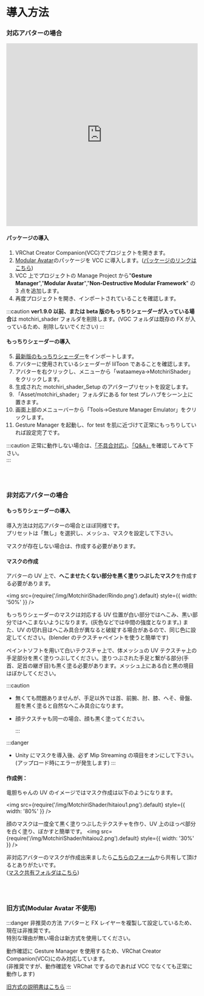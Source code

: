 # 導入方法

### 対応アバターの場合

<iframe width="100%" height="480" src="https://www.youtube.com/embed/BnpupxYl1XA?si=242cx5mi2yY1-sgL" title="YouTube video player" frameBorder="0" allow="accelerometer; autoplay; clipboard-write; encrypted-media; gyroscope; picture-in-picture; web-share" allowFullScreen></iframe>

#### パッケージの導入

1. VRChat Creator Companion(VCC)でプロジェクトを開きます。
2. [Modular Avatar](https://modular-avatar.nadena.dev/ja/)のパッケージを VCC に導入します。([パッケージのリンクはこちら](vcc://vpm/addRepo?url=https://vpm.nadena.dev/vpm.json))
3. VCC 上でプロジェクトの Manage Project から"**Gesture Manager**","**Modular Avatar**","**Non-Destructive Modular Framework**" の 3 点を追加します。
4. 再度プロジェクトを開き、インポートされていることを確認します。

:::caution
**ver1.9.0 以前、または beta 版のもっちりシェーダーが入っている場合**は motchiri_shader フォルダを削除します。(VGC フォルダは既存の FX が入っているため、削除しないでください)
:::

#### もっちりシェーダーの導入

5. [最新版のもっちりシェーダー](https://wataame89.booth.pm/items/4108136)をインポートします。
6. アバターに使用されているシェーダーが lilToon であることを確認します。
7. アバターを右クリックし、メニューから「wataameya→MotchiriShader」をクリックします。
8. 生成された motchiri_shader_Setup のアバタープリセットを設定します。
9. 「Asset/motchiri_shader」フォルダにある for test プレハブをシーン上に置きます。
10. 画面上部のメニューバーから「Tools→Gesture Manager Emulator」をクリックします。
11. Gesture Manager を起動し、for test を肌に近づけて正常にもっちりしていれば設定完了です。

:::caution
正常に動作しない場合は、[「不具合対応」](https://wataame89.github.io/documents-wataameya/marshmallowPB/howtouse/addition)、[「Q&A」](https://wataame89.github.io/documents-wataameya/marshmallowPB/qa)を確認してみて下さい。  
:::

<br/>
<br/>

### 非対応アバターの場合

<!-- <iframe width="100%" height="480" src="https://www.youtube.com/embed/BYJZBUt0f_w?si=W9nI2fAhSIp5ubg8" title="YouTube video player" frameBorder="0" allow="accelerometer; autoplay; clipboard-write; encrypted-media; gyroscope; picture-in-picture; web-share" allowFullScreen></iframe> -->

#### もっちりシェーダーの導入

導入方法は対応アバターの場合とほぼ同様です。  
プリセットは「無し」を選択し、メッシュ、マスクを設定して下さい。

マスクが存在しない場合は、作成する必要があります。

#### マスクの作成

アバターの UV 上で、**へこませたくない部分を黒く塗りつぶしたマスク**を作成する必要があります。

<img
src={require('/img/MotchiriShader/Rindo.png').default}
style={{ width: '50%' }}
/>

もっちりシェーダーのマスクは対応する UV 位置が白い部分ではへこみ、黒い部分ではへこまないようになります。(灰色などでは中間の強度となります。)
また、UV の切れ目はへこみ具合が異なると破綻する場合があるので、同じ色に設定してください。(blender のテクスチャペイントを使うと簡単です)

ペイントソフトを用いて白いテクスチャ上で、体メッシュの UV テクスチャ上の手足部分を黒く塗りつぶしてください。塗りつぶされた手足と繋がる部分(手首、足首の継ぎ目)も黒く塗る必要があります。メッシュ上にある白と黒の境目はぼかしてください。

:::caution

- 無くても問題ありませんが、手足以外では首、前腕、肘、膝、へそ、骨盤、脛を黒く塗ると自然なへこみ具合になります。
- 顔テクスチャも同一の場合、顔も黒く塗ってください。

  :::

:::danger

- Unity にマスクを導入後、必ず Mip Streaming の項目をオンにして下さい。(アップロード時にエラーが発生します)
  :::

#### 作成例：

竜胆ちゃんの UV のイメージではマスク作成は以下のようになります。

<img
src={require('/img/MotchiriShader/hitaiou1.png').default}
style={{ width: '80%' }}
/>

顔のマスクは一度全て黒く塗りつぶしたテクスチャを作り、UV 上のほっぺ部分を白く塗り、ぼかすと簡単です。
<img
src={require('/img/MotchiriShader/hitaiou2.png').default}
style={{ width: '30%' }}
/>

非対応アバターのマスクが作成出来ましたら[こちらのフォーム](https://forms.gle/KLTTSqsE4qs8uvfN8)から共有して頂けるとありがたいです。  
([マスク共有フォルダはこちら](https://drive.google.com/drive/folders/1stqqIn21kCK0fb2n-9iuPANs1vyrfCKaCaRX-rHcl3V3LFspC_EzBBgI0mktw_Ot9TtHXLb9?usp=sharing))

<br/>
<br/>

### 旧方式(Modular Avatar 不使用)

:::danger 非推奨の方法
アバターと FX レイヤーを複製して設定しているため、現在は非推奨です。  
特別な理由が無い場合は新方式を使用してください。

動作確認に Gesture Manager を使用するため、VRChat Creator Companion(VCC)にのみ対応しています。  
(非推奨ですが、動作確認を VRChat でするのであれば VCC でなくても正常に動作します)

[旧方式の説明書はこちら](https://docs.google.com/document/d/12P_FFVJuNOV73QjRfC3pZ4aRZqmnqr281_yjS4hq_uY/edit?usp=share_link)
:::
